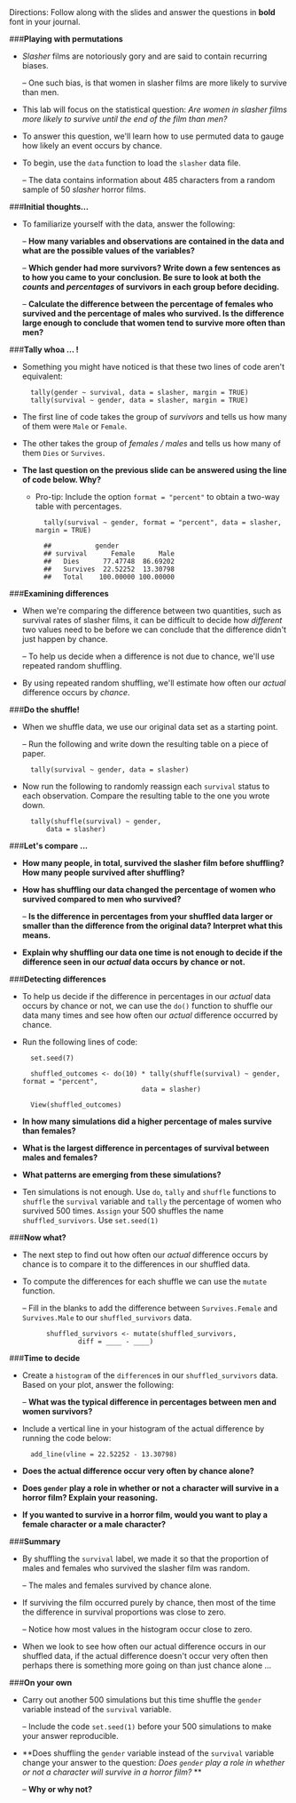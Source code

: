 ##
Directions: Follow along with the slides and answer the questions in **bold** font in your journal.

###**Playing with permutations**
* *Slasher* films are notoriously gory and are said to contain recurring biases.

    – One such bias, is that women in slasher films are more likely to survive than men.

* This lab will focus on the statistical question: *Are women in slasher films more likely to
survive until the end of the film than men?*

* To answer this question, we'll learn how to use permuted data to gauge how likely an event
occurs by chance.

* To begin, use the ```data``` function to load the ```slasher``` data file.

    – The data contains information about 485 characters from a random sample of 50
    *slasher* horror films.

###**Initial thoughts...**
* To familiarize yourself with the data, answer the following:

    – **How many variables and observations are contained in the data and what are
    the possible values of the variables?**

    – **Which gender had more survivors? Write down a few sentences as to how
    you came to your conclusion. Be sure to look at both the *counts* and
    *percentages* of survivors in each group before deciding.**

    – **Calculate the difference between the percentage of females who survived and
    the percentage of males who survived. Is the difference large enough to
    conclude that women tend to survive more often than men?**

###**Tally whoa ... !**

* Something you might have noticed is that these two lines of code aren't equivalent:

        tally(gender ~ survival, data = slasher, margin = TRUE)
        tally(survival ~ gender, data = slasher, margin = TRUE)

* The first line of code takes the group of *survivors* and tells us how many of them were ```Male``` or ```Female```.

* The other takes the group of *females / males* and tells us how many of them ```Dies``` or ```Survives```.

* **The last question on the previous slide can be answered using the line of code below. Why?**

    - Pro-tip: Include the option ```format = "percent"``` to obtain a two-way table with percentages.
    
     
            tally(survival ~ gender, format = "percent", data = slasher, margin = TRUE)

            ##           gender
            ## survival      Female      Male
            ##   Dies      77.47748  86.69202
            ##   Survives  22.52252  13.30798
            ##   Total    100.00000 100.00000

###**Examining differences**
* When we're comparing the difference between two quantities, such as survival rates of
slasher films, it can be difficult to decide how *different* two values need to be before we can
conclude that the difference didn't just happen by chance.

    – To help us decide when a difference is not due to chance, we'll use repeated
    random shuffling.

* By using repeated random shuffling, we'll estimate how often our *actual* difference occurs by
*chance*.

###**Do the shuffle!**
* When we shuffle data, we use our original data set as a starting point.

    – Run the following and write down the resulting table on a piece of paper.

        tally(survival ~ gender, data = slasher)

* Now run the following to randomly reassign each ```survival``` status to each observation.
Compare the resulting table to the one you wrote down.

        tally(shuffle(survival) ~ gender,
            data = slasher)

###**Let's compare ...**
* **How many people, in total, survived the slasher film before shuffling? How many
people survived after shuffling?**

* **How has shuffling our data changed the percentage of women who survived
compared to men who survived?**

    – **Is the difference in percentages from your shuffled data larger or smaller than
    the difference from the original data? Interpret what this means.**

* **Explain why shuffling our data one time is not enough to decide if the difference seen
in our *actual* data occurs by chance or not.**

###**Detecting differences**
* To help us decide if the difference in percentages in our *actual* data occurs by chance or not,
we can use the ```do()``` function to shuffle our data many times and see how often our *actual*
difference occurred by chance.

* Run the following lines of code:

        set.seed(7)

        shuffled_outcomes <- do(10) * tally(shuffle(survival) ~ gender, format = "percent", 
                                    data = slasher)

        View(shuffled_outcomes)

* **In how many simulations did a higher percentage of males survive than females?**

* **What is the largest difference in percentages of survival between males and females?**

* **What patterns are emerging from these simulations?**

* Ten simulations is not enough. Use ```do```, ```tally``` and ```shuffle``` functions to ```shuffle``` the ```survival``` variable and ```tally``` the percentage of women who survived 500 times. ```Assign``` your 500 shuffles the name ```shuffled_survivors```. Use ```set.seed(1)```


###**Now what?**

* The next step to find out how often our *actual* difference occurs by chance is to compare it
to the differences in our shuffled data.

* To compute the differences for each shuffle we can use the ```mutate``` function.

    – Fill in the blanks to add the difference between ```Survives.Female``` and
    ```Survives.Male``` to our ```shuffled_survivors``` data.

            shuffled_survivors <- mutate(shuffled_survivors,
                    diff = ____ - ____)

###**Time to decide**
* Create a ```histogram``` of the ```difference```s in our ```shuffled_survivors``` data. Based on your plot, answer the following:

    – **What was the typical difference in percentages between men and women survivors?**

* Include a vertical line in your histogram of the actual difference by running the code below:    

        add_line(vline = 22.52252 - 13.30798)

* **Does the actual difference occur very often by chance alone?**        

* **Does ```gender``` play a role in whether or not a character will survive in a horror film?
Explain your reasoning.**

* **If you wanted to survive in a horror film, would you want to play a female character or
a male character?**

###**Summary**
* By shuffling the ```survival``` label, we made it so that the proportion of males and females
who survived the slasher film was random.

    – The males and females survived by chance alone.

* If surviving the film occurred purely by chance, then most of the time the difference in
survival proportions was close to zero.

    – Notice how most values in the histogram occur close to zero.

* When we look to see how often our actual difference occurs in our shuffled data, if the
actual difference doesn't occur very often then perhaps there is something more going on
than just chance alone ...

###**On your own**
* Carry out another 500 simulations but this time shuffle the ```gender``` variable instead of the
```survival``` variable.

    – Include the code ```set.seed(1)``` before your 500 simulations to make your answer
    reproducible.

* **Does shuffling the ```gender``` variable instead of the ```survival``` variable change your
answer to the question: *Does ```gender``` play a role in whether or not a character will
survive in a horror film?* **

    – **Why or why not?**